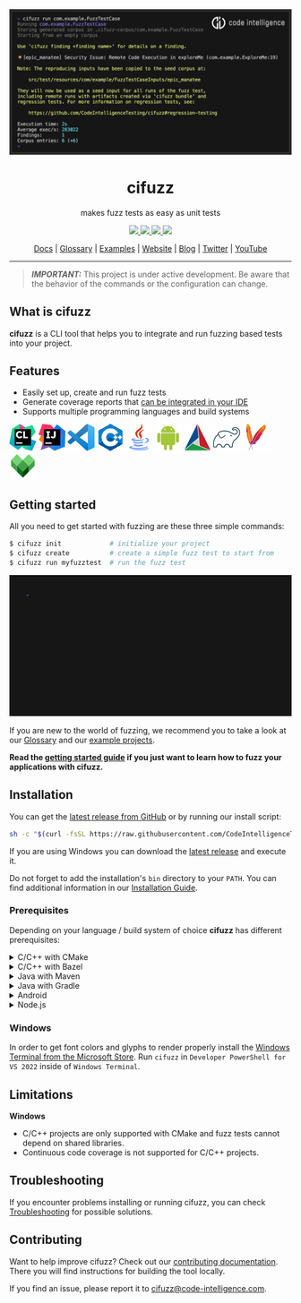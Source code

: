 <div align="center">
  <a href="https://code-intelligence.com"><img src="/docs/assets/header.png" alt="cifuzz by Code Intelligence" /></a>
  <h1>cifuzz</h1>
  <p>makes fuzz tests as easy as unit tests</p>
  <a href="https://github.com/CodeIntelligenceTesting/cifuzz/releases">
    <img src="https://img.shields.io/github/v/release/CodeIntelligenceTesting/cifuzz">
  </a>
  <a href="https://github.com/CodeIntelligenceTesting/cifuzz/actions/workflows/pipeline_tests.yml?query=branch%3Amain">
    <img src="https://img.shields.io/github/actions/workflow/status/CodeIntelligenceTesting/cifuzz/pipeline_tests.yml?branch=main&logo=github" />
  </a>
  <a href="https://github.com/CodeIntelligenceTesting/cifuzz/blob/main/CONTRIBUTING.md">
    <img src="https://img.shields.io/badge/PRs-welcome-brightgreen.svg" />
  </a>
  <a href="https://github.com/CodeIntelligenceTesting/cifuzz/blob/main/LICENSE">
    <img src="https://img.shields.io/github/license/CodeIntelligenceTesting/cifuzz" />
  </a>

  <br />

<a href="https://docs.code-intelligence.com/cifuzz-cli" target="_blank">Docs</a>
|
<a href="https://github.com/CodeIntelligenceTesting/cifuzz/blob/main/docs/Glossary.md">Glossary</a>
|
<a href="https://github.com/CodeIntelligenceTesting/cifuzz/tree/main/examples">Examples</a>
|
<a href="https://www.code-intelligence.com/" target="_blank">Website</a>
|
<a href="https://www.code-intelligence.com/blog" target="_blank">Blog</a>
|
<a href="https://twitter.com/CI_Fuzz" target="_blank">Twitter</a>
|
<a href="https://www.youtube.com/channel/UCjXN5ac3tgXgtuCoSnQaEmA" target="_blank">YouTube</a>

</div>

---

> **_IMPORTANT:_** This project is under active development.
> Be aware that the behavior of the commands or the configuration
> can change.

## What is cifuzz

**cifuzz** is a CLI tool that helps you to integrate and run fuzzing
based tests into your project.

## Features

- Easily set up, create and run fuzz tests
- Generate coverage reports that [can be integrated in your
  IDE](docs/Coverage-ide-integrations.md)
- Supports multiple programming languages and build systems

![CLion](/docs/assets/tools/clion.png)
![IDEA](/docs/assets/tools/idea.png)
![VSCode](/docs/assets/tools/vscode.png)
![C++](/docs/assets/tools/cpp.png)
![Java](/docs/assets/tools/java.png)
![Android](/docs/assets/tools/android.png)
![CMake](/docs/assets/tools/cmake.png)
![gradle](/docs/assets/tools/gradle.png)
![Maven](/docs/assets/tools/maven.png)
![Bazel](/docs/assets/tools/bazel.png)

## Getting started

All you need to get started with fuzzing are these three simple commands:

```elixir
$ cifuzz init            # initialize your project
$ cifuzz create          # create a simple fuzz test to start from
$ cifuzz run myfuzztest  # run the fuzz test
```

![CLI showcase](/docs/assets/showcase.gif)

If you are new to the world of fuzzing, we recommend you to take a
look at our [Glossary](docs/Glossary.md) and our
[example projects](examples/).

**Read the [getting started guide](docs/Getting-Started.md) if you just want to
learn how to fuzz your applications with cifuzz.**

## Installation

You can get the
[latest release from GitHub](https://github.com/CodeIntelligenceTesting/cifuzz/releases/latest)
or by running our install script:

```bash
sh -c "$(curl -fsSL https://raw.githubusercontent.com/CodeIntelligenceTesting/cifuzz/main/install.sh)"
```

If you are using Windows you can download
the [latest release](https://github.com/CodeIntelligenceTesting/cifuzz/releases/latest/download/cifuzz_installer_windows_amd64.exe)
and execute it.

Do not forget to add the installation's `bin` directory to your `PATH`.
You can find additional information in our [Installation Guide](docs/Installation-Guide.md).

### Prerequisites

Depending on your language / build system of choice **cifuzz** has
different prerequisites:

<details>
 <summary>C/C++ with CMake</summary>

- [CMake >= 3.16](https://cmake.org/)
- [LLVM >= 11](https://clang.llvm.org/get_started.html)

**Ubuntu / Debian**

<!-- when changing this, please make sure it is in sync with the E2E pipeline -->

```bash
sudo apt install cmake clang llvm lcov
```

**Arch**

<!-- when changing this, please make sure it is in sync with the E2E pipeline -->

```bash
sudo pacman -S cmake clang llvm lcov
```

**macOS**

<!-- when changing this, please make sure it is in sync with the E2E pipeline -->

```bash
brew install cmake llvm lcov
```

**Windows**

At least Visual Studio 2022 version 17 is required.

Please make sure to

- select **"Develop Desktop C++ applications"** in the Visual Studio Installer
- check **"C++ Clang Compiler for Windows"** in the "Individual Components" tab
- check **"C++ CMake Tools for Windows"** in the "Individual Components" tab
- check **"MSBuild support for LLVM (clang-cl) toolset"** in the "Individual Components" tab

You can add these components anytime by choosing "Modify" in the Visual Studio Installer.

```bash
choco install lcov
```

You may have to add %ChocolateyInstall%\lib\lcov\tools\bin to your PATH variable.

</details>

<details>
 <summary>C/C++ with Bazel</summary>

- [Bazel >= 5.3.2 (>=6.0.0 on macOS)](https://bazel.build/install)
- Java JDK >= 8 (1.8) (e.g. [OpenJDK](https://openjdk.java.net/install/) or
  [Zulu](https://www.azul.com/downloads/zulu-community/))
  is needed for Bazel's coverage feature.
- [LLVM >= 11](https://clang.llvm.org/get_started.html)
- [lcov](https://github.com/linux-test-project/lcov)

**Ubuntu / Debian**

<!-- when changing this, please make sure it is in sync with the E2E pipeline -->

```bash
sudo apt install clang llvm lcov default-jdk zip

# install bazelisk
sudo curl -L https://github.com/bazelbuild/bazelisk/releases/latest/download/bazelisk-linux-amd64 -o /usr/local/bin/bazel
sudo chmod +x /usr/local/bin/bazel
```

**Arch**

<!-- when changing this, please make sure it is in sync with the E2E pipeline -->

```bash
sudo pacman -S clang llvm lcov python jdk-openjdk zip

# install bazelisk
sudo curl -L https://github.com/bazelbuild/bazelisk/releases/latest/download/bazelisk-linux-amd64 -o /usr/local/bin/bazel
sudo chmod +x /usr/local/bin/bazel
```

**macOS**
Bazel C/C++ projects are currently not supported on macOS.

**Windows**
Bazel C/C++ projects are currently not supported on Windows.

</details>

<details>
 <summary>Java with Maven</summary>

- Java JDK >= 8 (1.8) (e.g. [OpenJDK](https://openjdk.java.net/install/) or
  [Zulu](https://www.azul.com/downloads/zulu-community/))
- [Maven](https://maven.apache.org/install.html)

**Ubuntu / Debian**

<!-- when changing this, please make sure it is in sync with the E2E pipeline -->

```bash
sudo apt install default-jdk maven
```

**Arch**

<!-- when changing this, please make sure it is in sync with the E2E pipeline -->

```bash
sudo pacman -S jdk-openjdk maven
```

**macOS**

<!-- when changing this, please make sure it is in sync with the E2E pipeline -->

```bash
brew install openjdk maven
```

**Windows**

<!-- when changing this, please make sure it is in sync with the E2E pipeline -->

```bash
choco install microsoft-openjdk maven
```

</details>

<details>
 <summary>Java with Gradle</summary>

- Java JDK >= 8 (1.8) (e.g. [OpenJDK](https://openjdk.java.net/install/) or
  [Zulu](https://www.azul.com/downloads/zulu-community/))
- [Gradle](https://gradle.org/install/) >= 6.1

**Ubuntu / Debian**

<!-- when changing this, please make sure it is in sync with the E2E pipeline -->

```bash
sudo apt install default-jdk gradle
```

**Arch**

<!-- when changing this, please make sure it is in sync with the E2E pipeline -->

```bash
sudo pacman -S jdk-openjdk gradle
```

**macOS**

<!-- when changing this, please make sure it is in sync with the E2E pipeline -->

```bash
brew install openjdk gradle
```

**Windows**

<!-- when changing this, please make sure it is in sync with the E2E pipeline -->

```bash
choco install microsoft-openjdk gradle
```

</details>

<details>
 <summary>Android</summary>

**Info:** Currently cifuzz is **not** supporting fuzz tests running in an
emulator or on a device, it is still possible to run local tests.
You can find more information and an example at
the [cifuzz-gradle-plugin](https://github.com/CodeIntelligenceTesting/cifuzz-gradle-plugin)
repository.

- [Gradle](https://gradle.org/install/) >= 7.5
- [Android Gradle Plugin](https://developer.android.com/build) >= 7.4.2

</details>

<details>
 <summary>Node.js</summary>

- [Node.js](https://nodejs.org) >= 16.0

**Ubuntu / Debian**

<!-- when changing this, please make sure it is in sync with the E2E pipeline -->

```bash
sudo apt install nodejs
```

**Arch**

<!-- when changing this, please make sure it is in sync with the E2E pipeline -->

```bash
sudo pacman -S nodejs
```

**macOS**

<!-- when changing this, please make sure it is in sync with the E2E pipeline -->

```bash
brew install nodejs
```

**Windows**

<!-- when changing this, please make sure it is in sync with the E2E pipeline -->

```bash
choco install nodejs
```

</details>

### Windows

In order to get font colors and glyphs to render properly install the
[Windows Terminal from the Microsoft Store](https://aka.ms/terminal).
Run `cifuzz` in `Developer PowerShell for VS 2022` inside of `Windows Terminal`.

## Limitations

**Windows**

- C/C++ projects are only supported with CMake and fuzz tests cannot depend on shared libraries.
- Continuous code coverage is not supported for C/C++ projects.

## Troubleshooting

If you encounter problems installing or running cifuzz, you can check [Troubleshooting](docs/Troubleshooting.md)
for possible solutions.

## Contributing

Want to help improve cifuzz? Check out our [contributing documentation](CONTRIBUTING.md).
There you will find instructions for building the tool locally.

If you find an issue, please report it to cifuzz@code-intelligence.com.
